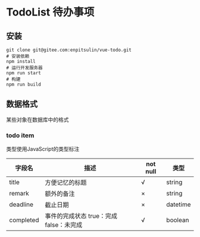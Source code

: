 # TodoList 待办事项

## 安装

```shell
git clone git@gitee.com:enpitsulin/vue-todo.git
# 安装依赖
npm install
# 运行开发服务器
npm run start
# 构建
npm run build
```


## 数据格式

某些对象在数据库中的格式

### todo item

类型使用JavaScript的类型标注

|字段名|描述|not null|类型|
|--|--|--|--|
|title|方便记忆的标题|√|string|
|remark|额外的备注|×|string|
|deadline|截止日期|×|datetime|
|completed|事件的完成状态 true：完成 false：未完成|√|boolean|
